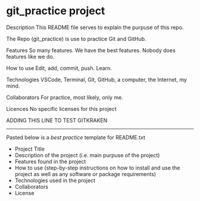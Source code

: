 # git_practice project

Description
This README file serves to explain the purpuse of this repo.

The Repo (git_practice) is use to practice Git and GitHub.

Features
So many features. We have the best features. Nobody does features like we do.

How to use
Edit, add, commit, push. Learn.

Technologies
VSCode, Terminal, Git, GitHub, a computer, the Internet, my mind.

Collaborators
For practice, most likely, only me.

Licences
No specific licenses for this project

ADDING THIS LINE TO TEST GITKRAKEN

---

Pasted below is a _best practice_ template for README.txt

- Project Title
- Description of the project (i.e. main purpuse of the project)
- Features found in the project
- How to use (step-by-step instructions on how to install and use the project as well as any software or package requirements)
- Technologies used in the project
- Collaborators 
- License